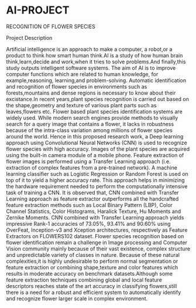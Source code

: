 # AI-PROJECT
RECOGNITION  OF FLOWER SPECIES

Project Description

Artificial intelligence is an approach to make a  computer, a robot,or a product to think how smart human think.AI is a study of how human brain think,learn,decide and work,when it tries to solve problems.And finally,this study outputs intelligent software systems. The aim of AI is to improve computer functions which are related to human knowledge, for example,reasoning, learning,and problem-solving.
     Automatic identification and recognition of flower species in environments such as forests,mountains and dense regions is necessary to know about their excistance.In recent years,plant species recognition is carried out based on the shape,geometry and texture of various plant parts such as leaves,flowers etc. Flower based plant species identification systems are widely used. While modern search engines provide methods to visually search for a query image that contains a flower, it lacks in robustness because of the intra-class variation among millions of flower species around the world. Hence in this proposed research work, a Deep learning approach using Convolutional Neural Networks (CNN) is used to recognize flower species with high accuracy. Images of the plant species are acquired using the built-in camera module of a mobile phone. Feature extraction of flower images is performed using a Transfer Learning approach (i.e. extraction of complex features from a pre-trained network). A machine learning classifier such as Logistic Regression or Random Forest is used on top of it to yield a higher accuracy rate. 
      This approach helps in minimizing the hardware requirement needed to perform the computationally intensive task of training a CNN. It is observed that, CNN combined with Transfer Learning approach as feature extractor outperforms all the handcrafted feature extraction methods such as Local Binary Pattern (LBP), Color Channel Statistics, Color Histograms, Haralick Texture, Hu Moments and Zernike Moments. CNN combined with Transfer Learning approach yields impressive Rank-1 accuracies of 73.05%, 93.41% and 90.60% using OverFeat, Inception-v3 and Xception architectures, respectively as Feature Extractors on FLOWERS102 dataset.
       Flower species recognition based on flower identification remain a challenge in Image processing and Computer Vision community mainly because of their vast existence, complex structure and unpredictable variety of classes in nature. Because of these natural complexities,it is highly undesirable to perform normal segmentation or feature extraction or combining shape,texture and color features which results in moderate accuracy on benchmark datasets.Although some feature extraction techniques combining global and local feature descriptors reaches state of the art accuracy in classifying flowers,still there is a need for a robust and efficient system to automatically identify and recognize flower larger scale in complex environment.
